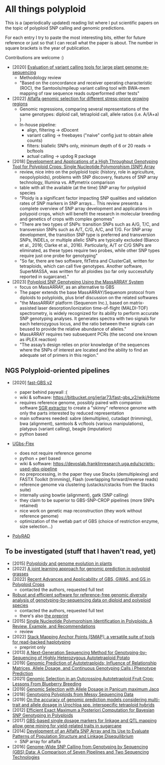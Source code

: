 # All things polyploid

This is a (aperiodically updated) reading list where I put scientific papers on the topic of polyploid SNP calling and genomic predictions. 

For each entry I try to paste the most interesting bits, either for future reference or just so that I can recall what the paper is about. The number in square brackets is the year of publication.

Contributions are welcome :)

* [2020] [Evaluation of variant calling tools for large plant genome re-sequencing](https://bmcbioinformatics.biomedcentral.com/articles/10.1186/s12859-020-03704-1)
  * Methodology review
  * "Based on the concordance and receiver operating characteristic (ROC), the Samtools/mpileup variant calling tool with BWA-mem mapping of raw sequence reads outperformed other tests"
* [2022] [Alfalfa genomic selection for different stress-prone growing regions](https://acsess.onlinelibrary.wiley.com/doi/full/10.1002/tpg2.20264)
  * Genomic regressions, comparing several representations of the same genotypes: diploid call, tetraploid call, allele ratios (i.e. A/(A+a) )
  * In-house pipeline:
  	* align, filtering -> dDocent
  	* variant calling -> freebayes ("naive" config just to obtain allele counts)
 	* filters: biallelic SNPs only, minimum depth of 6 or 20 reads -> bcftools
  	* actual calling -> updog R package
* [2018] [Development and Applications of a High Throughput Genotyping Tool for Polyploid Crops: Single Nucleotide Polymorphism (SNP) Array](https://www.frontiersin.org/articles/10.3389/fpls.2018.00104/full)
	* review, nice intro on the polyploid topic (history, role in agriculture, neopolyploids), problems with SNP discovery, features of SNP array technology, Illumina vs. Affymetrix comparison
	* table with all the available (at the time) SNP array for polyploid species
	* "Ploidy is a significant factor impacting SNP qualities and validation rates of SNP markers in SNP arrays... This review presents a complete overview of SNP array development and applications in polypoid crops, which will benefit the research in molecular breeding and genetics of crops with complex genomes"
	* "There are two types of SNPs: transition SNPs such as A/G, T/C, and transversion SNPs such as A/T, C/G, A/C, and T/G. For SNP array development, the transition SNP type is preferred and transversion SNPs, INDELs, or multiple allelic SNPs are typically excluded (Bianco et al., 2016; Clarke et al., 2016). Particularly, A/T or C/G SNPs are eliminated, as these types require two probes, while other SNP types require just one probe for genotyping"
	* "So far, there are two software, fitTetra and ClusterCall, written for tetraploids, which can call five genotypes. Another software, SuperMASSA, was written for all ploidies (so far only successfully reported in sugarcane)."
* [2023] [Polyploid SNP Genotyping Using the MassARRAY System](https://link.springer.com/protocol/10.1007/978-1-0716-3024-2_7)
  * focus on MassARRAY, as an alternative to GBS
  * The paper extends the base MassARRAY/Sequenom protocol from diploids to polyploids, plus brief discussion on the related softwares
  * "the MassARRAY platform (Sequenom Inc.), based on matrix-assisted laser desorption/ionization time-of-flight (MALDI-TOF) spectrometry, is widely recognized for its ability to perform accurate SNP genotyping analyses. It generates spectra with two signals for each heterozygous locus, and the ratio between these signals can beused to provide the relative abundance of alleles."
  * MassARRAY requires two subsequent PCRs (the second one known as iPLEX reaction)
  * "The assay’s design relies on prior knowledge of the sequences where the SNPs of interest are located and the ability to find an adequate set of primers in this region."
	
## NGS Polyploid-oriented pipelines

* [2020] [fast-GBS v2](https://pubmed.ncbi.nlm.nih.gov/33006480/)
	* paper behind paywall :(
	* wiki & software: https://bitbucket.org/jerlar73/fast-gbs_v2/wiki/Home
	* requires reference genome, possibly paired with companion software 
	[SGR extractor](https://bitbucket.org/jerlar73/srg-extractor/src/master/) to
	create a "skinny" reference genome with only the parts interested by reduced
	representation
	* main softwares needed: sabre (demultiplex), cutadapt (trimming), bwa (alignment),
	  samtools & vcftools (various manipulations), platypus (variant calling), beagle (imputation)
	* python based
* [UGbs-Flex](https://www.ncbi.nlm.nih.gov/pmc/articles/PMC6003085/)
	* does not require reference genome
	* python + perl based
	* wiki & software: https://devoslab.franklinresearch.uga.edu/scripts-used-gbs-pipeline
	* no preprocessing, in the paper they use Stacks (demultiplexing) and
	FASTX Toolkit (trimming), Flash (overlapping forward/reverse reads)
	* reference genome via clustering (ustacks/cstacks from the Stacks suite)
	* internally using bowtie (alignment), gatk (SNP calling)
	* they claim to be superior to GBS-SNP-CROP pipelines (more SNPs retained)
	* nice work on genetic map reconstruction (they work without reference genome)
	* optimization of the wetlab part of GBS (choice of restriction enzyme, size selection...)
	
	
* [PolyRAD](https://github.com/lvclark/polyRAD#citation)

## To be investigated (stuff that I haven't read, yet)

* [2015] [Polyploidy and genome evolution in plants](https://www.sciencedirect.com/science/article/pii/S0959437X15001185?casa_token=LAet5jlt-KgAAAAA:5BZNAFkkq4ij0kGhz4VUzrxhbzfUSY8L9pns29BHQJ_ha9avGT0bkZtCM2xEDevuBgtw_1sh8ns)
* [2022] [A joint learning approach for genomic prediction in polyploid grasses](https://www.nature.com/articles/s41598-022-16417-7)
* [2022] [Recent Advances and Applicability of GBS, GWAS, and GS in Polyploid Crops](https://onlinelibrary.wiley.com/doi/abs/10.1002/9781119745686.ch15)
  * contacted the authors, requested full text
* [Robust and efficient software for reference-free genomic diversity analysis of genotyping-by-sequencing data on diploid and polyploid species](https://onlinelibrary.wiley.com/doi/abs/10.1111/1755-0998.13477)
  * contacted the authors, requested full text
  * there's also [the preprint](https://www.biorxiv.org/content/10.1101/2020.11.28.402131v1.full.pdf)
* [2015] [Single Nucleotide Polymorphism Identification in Polyploids: A Review, Example, and Recommendations](https://www.cell.com/molecular-plant/pdf/S1674-2052(15)00130-6.pdf)
  * review
* [2022] [Stack Mapping Anchor Points (SMAP): a versatile suite of tools for read-backed haplotyping](https://www.biorxiv.org/content/10.1101/2022.03.10.483555v1.abstract)
  * preprint only
* [2013] [A Next-Generation Sequencing Method for Genotyping-by-Sequencing of Highly Heterozygous Autotetraploid Potato](https://journals.plos.org/plosone/article?id=10.1371/journal.pone.0062355)
* [2019] [Genomic Prediction of Autotetraploids; Influence of Relationship Matrices, Allele Dosage, and Continuous Genotyping Calls i Phenotype Prediction](https://www.ncbi.nlm.nih.gov/pmc/articles/PMC6469427/)
* [2021] [Genomic Selection in an Outcrossing Autotetraploid Fruit Crop: Lessons From Blueberry Breeding](https://www.ncbi.nlm.nih.gov/pmc/articles/PMC8236943/)
* [2019] [Genomic Selection with Allele Dosage in Panicum maximum Jacq](https://academic.oup.com/g3journal/article/9/8/2463/6026834?login=false)
* [2018] [Genotyping Polyploids from Messy Sequencing Data](https://www.ncbi.nlm.nih.gov/pmc/articles/PMC6218231/)
* [2019] [On the accuracy of genomic prediction models considering multi-trait and allele dosage in Urochloa spp. interspecific tetraploid hybrids](https://link.springer.com/article/10.1007/s11032-019-1002-7)
* [2012] [Efficient Exact Maximum a Posteriori Computation for Bayesian SNP Genotyping in Polyploids](https://journals.plos.org/plosone/article?id=10.1371/journal.pone.0030906)
* [2017] [GBS-based single dosage markers for linkage and QTL mapping allow gene mining for yield-related traits in sugarcane](https://bmcgenomics.biomedcentral.com/articles/10.1186/s12864-016-3383-x)
* [2014] [Development of an Alfalfa SNP Array and Its Use to Evaluate Patterns of Population Structure and Linkage Disequilibrium](https://journals.plos.org/plosone/article?id=10.1371/journal.pone.0084329)
  * SNP array for alfalfa
* [2016] [Genome-Wide SNP Calling from Genotyping by Sequencing (GBS) Data: A Comparison of Seven Pipelines and Two Sequencing Technologies](https://journals.plos.org/plosone/article?id=10.1371/journal.pone.0161333)

